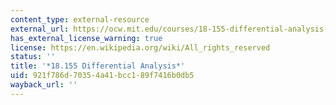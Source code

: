 ```yaml
---
content_type: external-resource
external_url: https://ocw.mit.edu/courses/18-155-differential-analysis-fall-2004
has_external_license_warning: true
license: https://en.wikipedia.org/wiki/All_rights_reserved
status: ''
title: '*18.155 Differential Analysis*'
uid: 921f786d-7035-4a41-bcc1-89f7416b0db5
wayback_url: ''
---
```

